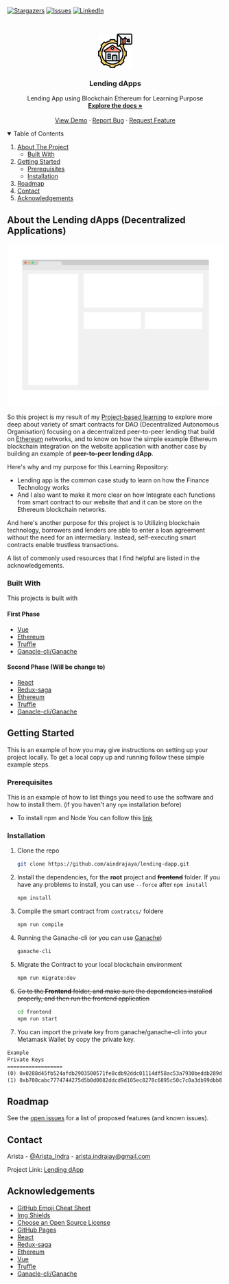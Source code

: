 <!-- PROJECT SHIELDS -->
[![Stargazers][stars-shield]][stars-url]
[![Issues][issues-shield]][issues-url]
[![LinkedIn][linkedin-shield]][linkedin-url]

<!-- PROJECT LOGO -->
<br />
<p align="center">
  <a href="https://github.com/aindrajaya/lending-dapp">
    <img src="images/logo.jpg" alt="Logo" width="80" height="80">
  </a>

  <h3 align="center">Lending dApps</h3>

  <p align="center">
    Lending App using Blockchain Ethereum for Learning Purpose
    <br />
    <a href="https://github.com/aindrajaya/lending-dapp"><strong>Explore the docs »</strong></a>
    <br />
    <br />
    <a href="https://github.com/aindrajaya/lending-dapp">View Demo</a>
    ·
    <a href="https://github.com/aindrajaya/lending-dapp/issues">Report Bug</a>
    ·
    <a href="https://github.com/aindrajaya/lending-dapp/issues">Request Feature</a>
  </p>
</p>

<!-- TABLE OF CONTENTS -->
<details open="open">
  <summary>Table of Contents</summary>
  <ol>
    <li>
      <a href="#about-the-project">About The Project</a>
      <ul>
        <li><a href="#built-with">Built With</a></li>
      </ul>
    </li>
    <li>
      <a href="#getting-started">Getting Started</a>
      <ul>
        <li><a href="#prerequisites">Prerequisites</a></li>
        <li><a href="#installation">Installation</a></li>
      </ul>
    </li>
    <li><a href="#roadmap">Roadmap</a></li>
    <li><a href="#contact">Contact</a></li>
    <li><a href="#acknowledgements">Acknowledgements</a></li>
  </ol>
</details>

<!-- ABOUT THE PROJECT -->
## About the Lending dApps (Decentralized Applications)
[![Product Name Screen Shot][product-screenshot]](https://aindrajaya.github.io/lending-dapp)

So this project is my result of my [Project-based learning](https://www.pblworks.org/what-is-pbl) to explore more deep about variety of smart contracts for DAO (Decentralized Autonomous Organisation) focusing on a decentralized peer-to-peer lending that build on [Ethereum](https://ethereum.org/en/) networks, and to know on how the simple example Ethereum blockchain integration on the website application with another case by building an example of **peer-to-peer lending dApp**.

Here's why and my purpose for this Learning Repository:
* Lending app is the common case study to learn on how the Finance Technology works
* And I also want to make it more clear on how Integrate each functions from smart contract to our website that and it can be store on the Ethereum blockchain networks.

And here's another purpose for this project is to Utilizing blockchain technology, borrowers and lenders are able to enter a loan agreement without the need for an intermediary. Instead, self-executing smart contracts enable trustless transactions.

A list of commonly used resources that I find helpful are listed in the acknowledgements.

### Built With
This projects is built with
#### First Phase
* [Vue](https://vuejs.org)
* [Ethereum](https://ethereum.org/en/)
* [Truffle](https://trufflesuite.com/)
* [Ganacle-cli/Ganache](https://github.com/trufflesuite/ganache)

#### Second Phase (Will be change to)
* [React](https://reactjs.org/)
* [Redux-saga](https://redux-saga.js.org/)
* [Ethereum](https://ethereum.org/en/)
* [Truffle](https://trufflesuite.com/)
* [Ganacle-cli/Ganache](https://github.com/trufflesuite/ganache)



<!-- GETTING STARTED -->
## Getting Started

This is an example of how you may give instructions on setting up your project locally.
To get a local copy up and running follow these simple example steps.

### Prerequisites

This is an example of how to list things you need to use the software and how to install them. (if you haven't any `npm` installation before)
  * To install npm and Node You can follow this [link](https://nodejs.org/en/download/)

### Installation

1. Clone the repo
   ```sh
   git clone https://github.com/aindrajaya/lending-dapp.git
   ```
2. Install the dependencies, for the **root** project and ~~**frontend**~~ folder. If you have any problems to install, you can use `--force` after `npm install`
   ```sh
   npm install
   ```
3. Compile the smart contract from `contratcs/` foldere
   ```sh
   npm run compile
   ```
4. Running the Ganache-cli (or you can use [Ganache](https://github.com/trufflesuite/ganache))
   ```sh
   ganache-cli
   ```   
5. Migrate the Contract to your local blockchain environment
   ```sh
   npm run migrate:dev
   ```  
6. ~~Go to the **Frontend** folder, and make sure the dependencies installed properly, and then run the frontend application~~
   ```sh
   cd frontend
   npm run start
   ```
7. You can import the private key from ganache/ganache-cli into your Metamask Wallet by copy the private key.
  ```dosini
  Example
  Private Keys
  ==================
  (0) 0x0288d45fb524afdb2903500571fe8cdb92ddc01114df58ac53a7930beddb289d
  (1) 0xb708cabc7774744275d5b0d0082ddcd9d105ec8278c6895c50c7c0a3db99dbb8
  ```



<!-- ROADMAP -->
## Roadmap

See the [open issues](https://github.com/aindrajaya/lending-dapp/issues) for a list of proposed features (and known issues).



<!-- CONTACT -->
## Contact
Arista - [@Arista_Indra](https://twitter.com/Arista_Indra) - arista.indrajay@gmail.com

Project Link: [Lending dApp](https://github.com/aindrajaya/lending-dapp)



<!-- ACKNOWLEDGEMENTS -->
## Acknowledgements
* [GitHub Emoji Cheat Sheet](https://www.webpagefx.com/tools/emoji-cheat-sheet)
* [Img Shields](https://shields.io)
* [Choose an Open Source License](https://choosealicense.com)
* [GitHub Pages](https://pages.github.com)
* [React](https://reactjs.org/)
* [Redux-saga](https://redux-saga.js.org/)
* [Ethereum](https://ethereum.org/en/)
* [Vue](https://vuejs.org)
* [Truffle](https://trufflesuite.com/)
* [Ganacle-cli/Ganache](https://github.com/trufflesuite/ganache)


<!-- MARKDOWN LINKS & IMAGES -->
<!-- https://www.markdownguide.org/basic-syntax/#reference-style-links -->
[stars-shield]: https://img.shields.io/github/stars/aindrajaya/lending-dapp.svg?style=for-the-badge
[stars-url]: https://github.com/aindrajaya/lending-dapp/stargazers
[issues-shield]: https://img.shields.io/github/issues/aindrajaya/lending-dapp.svg?style=for-the-badge
[issues-url]: https://github.com/aindrajaya/lending-dapp/issues
[linkedin-shield]: https://img.shields.io/badge/-LinkedIn-black.svg?style=for-the-badge&logo=linkedin&colorB=555
[linkedin-url]: https://www.linkedin.com/in/aindrajaya
[product-screenshot]: images/screenshot.png

